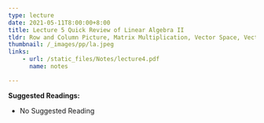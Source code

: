 ```yaml
---
type: lecture
date: 2021-05-11T8:00:00+8:00
title: Lecture 5 Quick Review of Linear Algebra II
tldr: Row and Column Picture, Matrix Multiplication, Vector Space, Vector and Matrix Norm and SVD
thumbnail: /_images/pp/la.jpeg
links: 
    - url: /static_files/Notes/lecture4.pdf
      name: notes

---
```

**Suggested Readings:**

- No Suggested Reading


